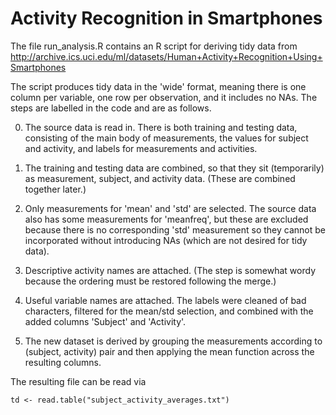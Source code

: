 # Activity Recognition in Smartphones

The file run_analysis.R contains an R script for deriving tidy data from
http://archive.ics.uci.edu/ml/datasets/Human+Activity+Recognition+Using+Smartphones

The script produces tidy data in the 'wide' format, meaning there is one column
per variable, one row per observation, and it includes no NAs.  The steps are
labelled in the code and are as follows.

0. The source data is read in.  There is both training and testing data,
consisting of the main body of measurements, the values for subject and
activity, and labels for measurements and activities.

1. The training and testing data are combined, so that they sit (temporarily) as
measurement, subject, and activity data.  (These are combined together later.)

2. Only measurements for 'mean' and 'std' are selected.  The source data also
has some measurements for 'meanfreq', but these are excluded because there is no
corresponding 'std' measurement so they cannot be incorporated without
introducing NAs (which are not desired for tidy data).

3. Descriptive activity names are attached.  (The step is somewhat wordy because
the ordering must be restored following the merge.)

4. Useful variable names are attached.  The labels were cleaned of bad
characters, filtered for the mean/std selection, and combined with the added
columns 'Subject' and 'Activity'.

5. The new dataset is derived by grouping the measurements according to
(subject, activity) pair and then applying the mean function across the
resulting columns.

The resulting file can be read via
```
td <- read.table("subject_activity_averages.txt")
```
